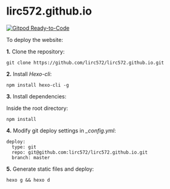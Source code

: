 # lirc572.github.io

[![Gitpod Ready-to-Code](https://img.shields.io/badge/Gitpod-Ready--to--Code-blue?logo=gitpod)](https://gitpod.io/#https://github.com/lirc572/lirc572.github.io) 

To deploy the website:

**1.** Clone the repository:

```
git clone https://github.com/lirc572/lirc572.github.io.git
```

**2.** Install *Hexo-cli*:

```
npm install hexo-cli -g
```

**3.** Install dependencies:

Inside the root directory:
```
npm install
```

**4.** Modify git deploy settings in *_config.yml*:

```
deploy:
  type: git
  repo: git@github.com:lirc572/lirc572.github.io.git
  branch: master
```

**5.** Generate static files and deploy:

```
hexo g && hexo d
```
